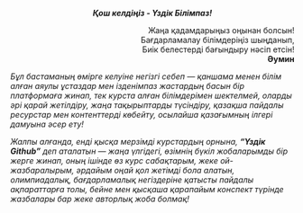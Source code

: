 <p style="text-align: center;"><b><i>Қош келдіңіз - Үздік Білімпаз!</i></b></p>
<p style="text-align: right;">
Жаңа қадамдарыңыз оңынан болсын!<br>
Бағдарламалау білімдеріңіз шыңданып,<br>Биік белестерді бағындыру нәсіп етсін!<br><b>Әумин</b>
</p>

_Бұл бастаманың өмірге келуіне негізгі себеп &mdash; қаншама менен білім алған аяулы ұстаздар мен ізденімпаз жастардың басын бір платформаға жинап, тек курста алған білімдерімен шектелмей, оларды әрі қарай жетілдіру, жаңа тақырыптарды түсіндіру, қазақша пайдалы ресурстар мен контенттерді көбейту, осылайша қазағымның ілгері дамуына әсер ету!_

_Жалпы алғанда, енді қысқа мерзімді курстардың орнына, <b>“Үздік Github”</b> деп аталатын &mdash; жаңа үлгідегі, өзімнің бүкіл жобаларымды бір жерге жинап, оның ішінде өз курс сабақтарым, жеке ой-жазбаралырым, әрдайым оңай қол жетімді бола алатын, олимпиадалық, бағдарламалық негіздеріне қатысты пайдалы ақпараттарға толы, бейне мен қысқаша қарапайым конспект түрінде жазбалары бар жеке авторлық жоба болмақ!_

